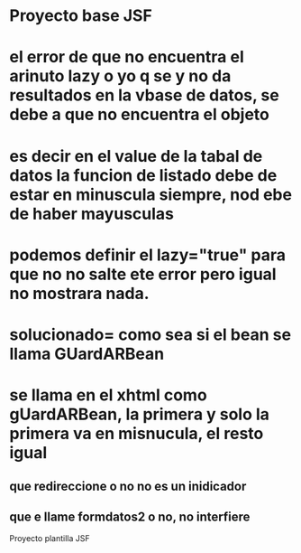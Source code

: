 # Proyecto base JSF #
# el error de que no encuentra el arinuto lazy o yo q se y no da resultados en la vbase de datos, se debe a que no encuentra el objeto
# es decir en el value de la tabal de datos la funcion de listado debe de estar en minuscula siempre, nod ebe de haber mayusculas
# podemos definir el lazy="true" para que no no salte ete error pero igual no mostrara nada.

# solucionado= como sea si el bean se llama GUardARBean
# se llama en el xhtml como gUardARBean, la primera y solo la primera va en misnucula, el resto igual
## que redireccione o no no es un inidicador
## que e llame formdatos2 o no, no interfiere
Proyecto plantilla JSF


